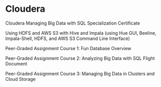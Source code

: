 # Cloudera
Cloudera Managing Big Data with SQL Specialization Certificate

Using HDFS and AWS S3 with Hive and Impala (using Hue GUI, Beeline, Impala-Shell, HDFS, and AWS S3 Command Line Interface)

Peer-Graded Assignment Course 1: Fun Database Overview

Peer-Graded Assignment Course 2: Analyzing Big Data with SQL Flight Document

Peer-Graded Assignment Course 3: Managing Big Data in Clusters and Cloud Storage
